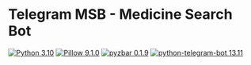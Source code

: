 # Telegram MSB - Medicine Search Bot 
[![Python 3.10](https://img.shields.io/badge/Python-3.10.2-yellow)](https://www.python.org/downloads/release/python-3102/)
[![Pillow 9.1.0](https://img.shields.io/badge/Pillow-9.1.0-blue)](https://pypi.org/project/Pillow/)
[![pyzbar 0.1.9](https://img.shields.io/badge/pyzbar-0.1.9-green)](https://pypi.org/project/pyzbar/)
[![python-telegram-bot 13.11](https://img.shields.io/badge/python--telegram--bot-13.11-red)](https://pypi.org/project/python-telegram-bot/)

